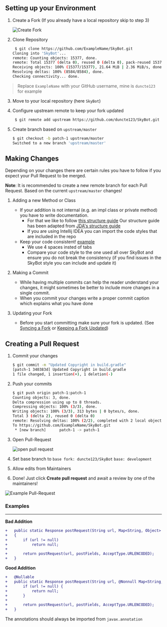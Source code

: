 ## Setting up your Environment


1. Create a Fork (If you already have a local repository skip to step 3)
    
    ![Create Fork](https://i.imgur.com/kQ9QRSO.png)

2. Clone Repository
    ```bash
     $ git clone https://github.com/ExampleName/SkyBot.git
    Cloning into 'SkyBot'...
    remote: Counting objects: 15377, done.
    remote: Total 15377 (delta 0), reused 0 (delta 0), pack-reused 15377
    Receiving objects: 100% (15377/15377), 21.64 MiB | 2.36 MiB/s, done.
    Resolving deltas: 100% (8584/8584), done.
    Checking connectivity... done.
    ```
> Replace `ExampleName` with your GitHub username, mine is `duncte123` for example

3. Move to your local repository (here `SkyBot`)

4. Configure upstream remote to keep your fork updated
    ```bash
     $ git remote add upstream https://github.com/duncte123/SkyBot.git
    ```

5. Create branch based on `upstream/master`
    ```bash
    $ git checkout -b patch-1 upstream/master
    Switched to a new branch 'upstream/master'
    ```

## Making Changes

Depending on your changes there are certain rules you have to follow if you expect
your Pull Request to be merged.

**Note**: It is recommended to create a new remote branch for each Pull Request. 
Based on the current `upstream/master` changes!

1. Adding a new Method or Class
    - If your addition is not internal (e.g. an impl class or private method) you have to write documentation.
        - For that we like to follow [this structure guide](https://github.com/DuncteBot/SkyBot/wiki/Structure-Guide#javadoc)
        Our structure guide has been adapted from [JDA's structure guide](https://github.com/DV8FromTheWorld/JDA/wiki/6%29-JDA-Structure-Guide#javadoc)
        - If you are using Intellij IDEA you can import the code styles that are included in the repo
    - Keep your code consistent! [example](#examples)
        - We use 4 spaces insted of tabs
        - Compare your code style to the one used all over SkyBot and ensure you
          do not break the consistency (if you find issues in the SkyBot style you can include and update it)

2. Making a Commit
    - While having multiple commits can help the reader understand your changes, it might sometimes be
      better to include more changes in a single commit.
    - When you commit your changes write a proper commit caption which explains what you have done

3. Updating your Fork
    - Before you start committing make sure your fork is updated.
      (See [Syncing a Fork](https://help.github.com/articles/syncing-a-fork/)
      or [Keeping a Fork Updated](https://robots.thoughtbot.com/keeping-a-github-fork-updated))

## Creating a Pull Request

1. Commit your changes
    ```bash
    $ git commit -m "Updated Copyright in build.gradle"
    [patch-1 340383d] Updated Copyright in build.gradle
    1 file changed, 1 insertion(+), 1 deletion(-)
    ```

2. Push your commits
    ```bash
    $ git push origin patch-1:patch-1
    Counting objects: 3, done.
    Delta compression using up to 8 threads.
    Compressing objects: 100% (3/3), done.
    Writing objects: 100% (3/3), 313 bytes | 0 bytes/s, done.
    Total 3 (delta 2), reused 0 (delta 0)
    remote: Resolving deltas: 100% (2/2), completed with 2 local objects.
    To https://github.com/ExampleName/SkyBot.git
     * [new branch]      patch-1 -> patch-1
    ```

3. Open Pull-Request

    ![open pull request](https://i.imgur.com/iZQNPJS.png)

4. Set base branch to 
    `base fork: duncte123/SkyBot` `base: development`

5. Allow edits from Maintainers

6. Done! Just click **Create pull request** and await a review by one of the maintainers!

![Example Pull-Request](https://i.imgur.com/0HywAuP.png)

### Examples

***
**Bad Addition**
```diff
+   public static Response postRequest(String url, Map<String, Object> postFields) 
+   {
+       if (url != null)
+           return null;
+       
+       return postRequest(url, postFields, AcceptType.URLENCODED);
+   }
```

**Good Addition**
```diff
+   @Nullable
+   public static Response postRequest(String url, @Nonnull Map<String, Object> postFields) {
+       if (url != null) {
+           return null;
+       }
+
+       return postRequest(url, postFields, AcceptType.URLENCODED);
+   }
```
The annotations should always be imported from `javax.annotation`
